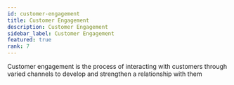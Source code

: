 ```yaml
---
id: customer-engagement
title: Customer Engagement
description: Customer Engagement
sidebar_label: Customer Engagement
featured: true
rank: 7
---
```

 
Customer engagement is the process of interacting with customers through varied channels to develop and strengthen a relationship with them